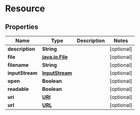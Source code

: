 
# Resource

## Properties
Name | Type | Description | Notes
------------ | ------------- | ------------- | -------------
**description** | **String** |  |  [optional]
**file** | [**java.io.File**](java.io.File.md) |  |  [optional]
**filename** | **String** |  |  [optional]
**inputStream** | [**InputStream**](InputStream.md) |  |  [optional]
**open** | **Boolean** |  |  [optional]
**readable** | **Boolean** |  |  [optional]
**uri** | [**URI**](URI.md) |  |  [optional]
**url** | [**URL**](URL.md) |  |  [optional]



